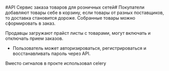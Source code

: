 #API Сервис заказа товаров для розничных сетей#
Покупатели добавляют товары себе в корзину, если товары от разных поставщиков, то 
доставка становится дороже. Собранные товары можно сформировать в заказ.

Продавцы загружают прайст листы с товарами, могут включать и отключать прием заказов.

* Пользователь может авторизироваться, регистрироваться и восстанавливать пароль через API.

Вместо сигналов в прокте использовал celery 

